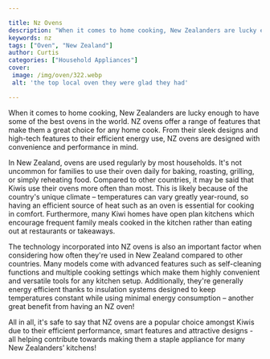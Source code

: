 ```yaml
---

title: Nz Ovens
description: "When it comes to home cooking, New Zealanders are lucky enough to have some of the best ovens in the world. NZ ovens offer a range...see more"
keywords: nz
tags: ["Oven", "New Zealand"]
author: Curtis
categories: ["Household Appliances"]
cover: 
 image: /img/oven/322.webp
 alt: 'the top local oven they were glad they had'

---
```


When it comes to home cooking, New Zealanders are lucky enough to have some of the best ovens in the world. NZ ovens offer a range of features that make them a great choice for any home cook. From their sleek designs and high-tech features to their efficient energy use, NZ ovens are designed with convenience and performance in mind.

In New Zealand, ovens are used regularly by most households. It's not uncommon for families to use their oven daily for baking, roasting, grilling, or simply reheating food. Compared to other countries, it may be said that Kiwis use their ovens more often than most. This is likely because of the country's unique climate – temperatures can vary greatly year-round, so having an efficient source of heat such as an oven is essential for cooking in comfort. Furthermore, many Kiwi homes have open plan kitchens which encourage frequent family meals cooked in the kitchen rather than eating out at restaurants or takeaways.

The technology incorporated into NZ ovens is also an important factor when considering how often they're used in New Zealand compared to other countries. Many models come with advanced features such as self-cleaning functions and multiple cooking settings which make them highly convenient and versatile tools for any kitchen setup. Additionally, they're generally energy efficient thanks to insulation systems designed to keep temperatures constant while using minimal energy consumption – another great benefit from having an NZ oven!

All in all, it's safe to say that NZ ovens are a popular choice amongst Kiwis due to their efficient performance, smart features and attractive designs - all helping contribute towards making them a staple appliance for many New Zealanders’ kitchens!
